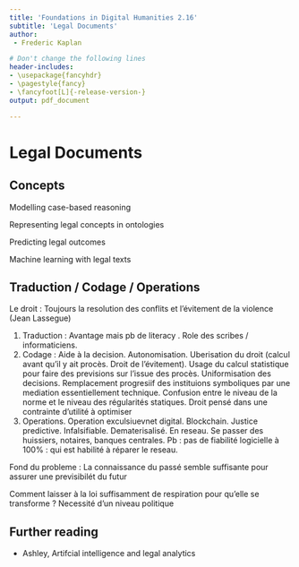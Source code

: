 ```yaml
---
title: 'Foundations in Digital Humanities 2.16'
subtitle: 'Legal Documents'
author:
 - Frederic Kaplan

# Don't change the following lines
header-includes:
- \usepackage{fancyhdr}
- \pagestyle{fancy}
- \fancyfoot[L]{-release-version-}
output: pdf_document

---
```


# Legal Documents

## Concepts

Modelling case-based reasoning

Representing legal concepts in ontologies 

Predicting legal outcomes

Machine learning with legal texts

## Traduction / Codage / Operations

Le droit : Toujours la resolution des conflits et l’évitement de la violence 
(Jean Lassegue)

1. Traduction : Avantage mais pb de literacy . Role des scribes / informaticiens. 
2. Codage : Aide à la decision. Autonomisation. Uberisation du droit (calcul avant qu’il y ait procès. Droit de l’évitement). Usage du calcul statistique pour faire des previsions sur l’issue des procès. Uniformisation des decisions. Remplacement progresiif des instituions symboliques par une mediation essentiellement technique. Confusion entre le niveau de la norme et le niveau des régularités statiques. Droit pensé dans une contrainte d’utilité à optimiser  
3. Operations. Operation exculsiuevnet digital. Blockchain. Justice predictive. Infalsifiable. Dematerisalisé. En reseau. Se passer des huissiers, notaires, banques centrales. Pb : pas de fiabilité logicielle à 100% : qui est habilité à réparer le reseau. 

Fond du probleme : La connaissance du passé semble suffisante pour assurer une previsibilét du futur

Comment laisser à la loi suffisamment de respiration pour qu’elle se transforme ? Necessité d’un niveau politique

## Further reading

- Ashley, Artifcial intelligence and legal analytics


